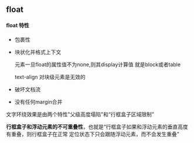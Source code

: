 ## float 

#### float 特性

* 包裹性

* 块状化并格式上下文

  元素一旦float的属性值不为none,则其display计算值 就是block或者table

  text-align 对块级元素是无效的

* 破坏文档流

* 没有任何margin合并

文字环绕效果是由两个特性"父级高度塌陷"和“行框盒子区域限制”

**行框盒子和浮动元素的不可重叠性**，也就是“行框盒子如果和浮动元素的垂直高度有重叠，则行框盒子在正常 定位状态下只会跟随浮动元素，而不会发生重叠”

